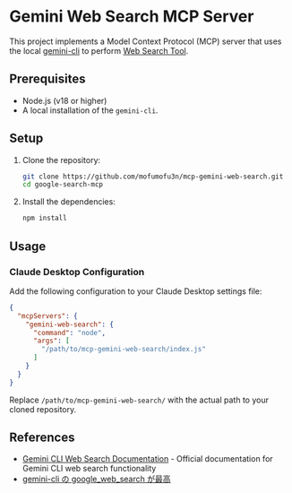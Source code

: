 # Gemini Web Search MCP Server

This project implements a Model Context Protocol (MCP) server that uses the local [gemini-cli](https://github.com/google-gemini/gemini-cli) to perform [Web Search Tool](https://github.com/google-gemini/gemini-cli/blob/main/docs/tools/web-search.md).

## Prerequisites

- Node.js (v18 or higher)
- A local installation of the `gemini-cli`.

## Setup

1. Clone the repository:
   ```bash
   git clone https://github.com/mofumofu3n/mcp-gemini-web-search.git
   cd google-search-mcp
   ```

2. Install the dependencies:
   ```bash
   npm install
   ```

## Usage

### Claude Desktop Configuration

Add the following configuration to your Claude Desktop settings file:

```json
{
  "mcpServers": {
    "gemini-web-search": {
      "command": "node",
      "args": [
        "/path/to/mcp-gemini-web-search/index.js"
      ]
    }
  }
}
```

Replace `/path/to/mcp-gemini-web-search/` with the actual path to your cloned repository.

## References

- [Gemini CLI Web Search Documentation](https://github.com/google-gemini/gemini-cli/blob/main/docs/tools/web-search.md) - Official documentation for Gemini CLI web search functionality
- [gemini-cli の google_web_search が最高](https://zenn.dev/mizchi/articles/gemini-cli-for-google-search)
